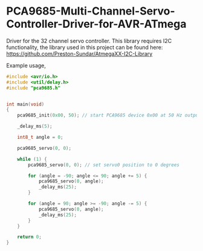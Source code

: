 # PCA9685-Multi-Channel-Servo-Controller-Driver-for-AVR-ATmega

Driver for the 32 channel servo controller. This library requires I2C functionality, the library used in this project can be found here: https://github.com/Preston-Sundar/AtmegaXX-I2C-Library


Example usage,

``` C
#include <avr/io.h>
#include <util/delay.h>
#include "pca9685.h"


int main(void)
{
    pca9685_init(0x00, 50); // start PCA9685 device 0x00 at 50 Hz output

    _delay_ms(5);

    int8_t angle = 0;

    pca9685_servo(0, 0);

    while (1) {
        pca9685_servo(0, 0); // set servo0 position to 0 degrees

        for (angle = -90; angle <= 90; angle += 5) {
            pca9685_servo(0, angle);
            _delay_ms(25);
        }

        for (angle = 90; angle >= -90; angle -= 5) {
            pca9685_servo(0, angle);
            _delay_ms(25);
        }
    }

    return 0;
}

```

